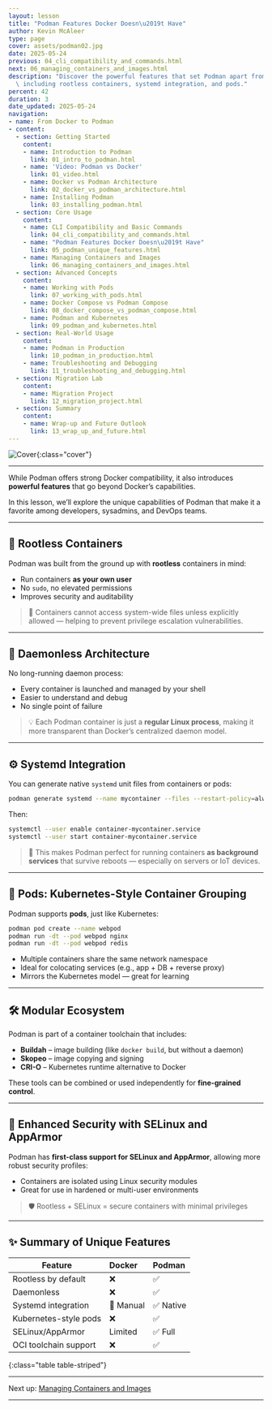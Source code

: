 ```yaml
---
layout: lesson
title: "Podman Features Docker Doesn\u2019t Have"
author: Kevin McAleer
type: page
cover: assets/podman02.jpg
date: 2025-05-24
previous: 04_cli_compatibility_and_commands.html
next: 06_managing_containers_and_images.html
description: "Discover the powerful features that set Podman apart from Docker \u2014\
  \ including rootless containers, systemd integration, and pods."
percent: 42
duration: 3
date_updated: 2025-05-24
navigation:
- name: From Docker to Podman
- content:
  - section: Getting Started
    content:
    - name: Introduction to Podman
      link: 01_intro_to_podman.html
    - name: 'Video: Podman vs Docker'
      link: 01_video.html
    - name: Docker vs Podman Architecture
      link: 02_docker_vs_podman_architecture.html
    - name: Installing Podman
      link: 03_installing_podman.html
  - section: Core Usage
    content:
    - name: CLI Compatibility and Basic Commands
      link: 04_cli_compatibility_and_commands.html
    - name: "Podman Features Docker Doesn\u2019t Have"
      link: 05_podman_unique_features.html
    - name: Managing Containers and Images
      link: 06_managing_containers_and_images.html
  - section: Advanced Concepts
    content:
    - name: Working with Pods
      link: 07_working_with_pods.html
    - name: Docker Compose vs Podman Compose
      link: 08_docker_compose_vs_podman_compose.html
    - name: Podman and Kubernetes
      link: 09_podman_and_kubernetes.html
  - section: Real-World Usage
    content:
    - name: Podman in Production
      link: 10_podman_in_production.html
    - name: Troubleshooting and Debugging
      link: 11_troubleshooting_and_debugging.html
  - section: Migration Lab
    content:
    - name: Migration Project
      link: 12_migration_project.html
  - section: Summary
    content:
    - name: Wrap-up and Future Outlook
      link: 13_wrap_up_and_future.html
---
```



![Cover]({{page.cover}}){:class="cover"}

---

While Podman offers strong Docker compatibility, it also introduces **powerful features** that go beyond Docker’s capabilities.

In this lesson, we’ll explore the unique capabilities of Podman that make it a favorite among developers, sysadmins, and DevOps teams.

---

## 🚫 Rootless Containers

Podman was built from the ground up with **rootless** containers in mind:

- Run containers **as your own user**
- No `sudo`, no elevated permissions
- Improves security and auditability

> 🔐 Containers cannot access system-wide files unless explicitly allowed — helping to prevent privilege escalation vulnerabilities.

---

## 🛑 Daemonless Architecture

No long-running daemon process:

- Every container is launched and managed by your shell
- Easier to understand and debug
- No single point of failure

> 💡 Each Podman container is just a **regular Linux process**, making it more transparent than Docker’s centralized daemon model.

---

## ⚙️ Systemd Integration

You can generate native `systemd` unit files from containers or pods:

```bash
podman generate systemd --name mycontainer --files --restart-policy=always
````

Then:

```bash
systemctl --user enable container-mycontainer.service
systemctl --user start container-mycontainer.service
```

> 🧠 This makes Podman perfect for running containers **as background services** that survive reboots — especially on servers or IoT devices.

---

## 🫙 Pods: Kubernetes-Style Container Grouping

Podman supports **pods**, just like Kubernetes:

```bash
podman pod create --name webpod
podman run -dt --pod webpod nginx
podman run -dt --pod webpod redis
```

- Multiple containers share the same network namespace
- Ideal for colocating services (e.g., app + DB + reverse proxy)
- Mirrors the Kubernetes model — great for learning

---

## 🛠 Modular Ecosystem

Podman is part of a container toolchain that includes:

- **Buildah** – image building (like `docker build`, but without a daemon)
- **Skopeo** – image copying and signing
- **CRI-O** – Kubernetes runtime alternative to Docker

These tools can be combined or used independently for **fine-grained control**.

---

## 🧪 Enhanced Security with SELinux and AppArmor

Podman has **first-class support for SELinux and AppArmor**, allowing more robust security profiles:

- Containers are isolated using Linux security modules
- Great for use in hardened or multi-user environments

> 🛡️ Rootless + SELinux = secure containers with minimal privileges

---

## ✨ Summary of Unique Features

| Feature               |  Docker   |  Podman  |
|-----------------------|:----------|:---------|
| Rootless by default   |     ❌     |    ✅     |
| Daemonless            |     ❌     |    ✅     |
| Systemd integration   | 🔸 Manual | ✅ Native |
| Kubernetes-style pods |     ❌     |    ✅     |
| SELinux/AppArmor      |  Limited  |  ✅ Full  |
| OCI toolchain support |     ❌     |    ✅     |
{:class="table table-striped"}

---

Next up: [Managing Containers and Images](06_managing_containers_and_images)

---
